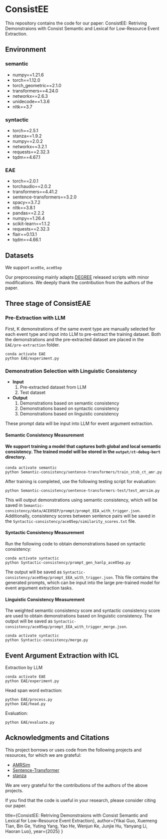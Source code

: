 # ConsistEE

This repository contains the code for our paper: ConsistEE: Retriving Demonstraions with Consist Semantic and Lexical for Low-Resource Event Extraction.

## Environment
### semantic
- numpy==1.21.6
- torch==1.12.0
- torch_geometric==2.1.0
- transformers==4.24.0
- networkx==2.6.3
- unidecode==1.3.6
- nltk==3.7
### syntactic
- torch==2.5.1
- stanza==1.9.2
- numpy==2.0.2
- networkx==3.2.1
- requests==2.32.3
- tqdm==4.67.1
### EAE
- torch==2.0.1
- torchaudio==2.0.2
- transformers==4.41.2
- sentence-transformers==3.2.0
- spacy==3.7.2
- nltk==3.8.1
- pandas==2.2.2
- numpy==1.26.4
- scikit-learn==1.1.2
- requests==2.32.3
- flair==0.13.1
- tqdm==4.66.1

## Datasets
We support `ace05e`, `ace05ep`

Our preprocessing mainly adapts [DEGREE](https://github.com/PlusLabNLP/DEGREE) released scripts with minor modifications. We deeply thank the contribution from the authors of the paper.

## Three stage of ConsistEAE

### Pre-Extraction with LLM

First, K demonstrations of the same event type are manually selected for each event type and input into LLM to pre-extract the training dataset. Both the demonstrations and the pre-extracted dataset are placed in the `EAE/pre-extraction` folder.

```
conda activate EAE
python EAE/experiment.py
```


###  Demonstration Selection with Linguistic Consistency

* **Input** 
  1. Pre-extracted dataset from LLM
  2. Test dataset
* **Output**
	1. Demonstrations based on semantic consistency
	2. Demonstrations based on syntactic consistency
	3. Demonstrations based on linguistic consistency

These prompt data will be input into LLM for event argument extraction.

#### Semantic Consistency Measurement
#### We support training a model that captures both global and local semantic consistency. The trained model will be stored in the `output/ct-debug-bert` directory.

```
conda activate semantic
python Semantic-consistency/sentence-transformers/train_stsb_ct_amr.py
```

After training is completed, use the following testing script for evaluation:
```
python Semantic-consistency/sentence-transformers-test/test_amrsim.py
```
This will output demonstrations using semantic consistency, which will be saved in `Semantic-consistency/data/ACE05EP/prompt/prompt_EEA_with_trigger.json`. Additionally, consistency scores between sentence pairs will be saved in the `Syntactic-consistency/ace05ep/similarity_scores.txt` file.


#### Syntactic Consistency Measurement

Run the following code to obtain demonstrations based on syntactic consistency:

```
conda activate syntactic
python Syntactic-consistency/prompt_gen_hanlp_ace05ep.py
```
The output will be saved as `Syntactic-consistency/ace05ep/prompt_EEA_with_trigger.json`. This file contains the generated prompts, which can be input into the large pre-trained model for event argument extraction tasks.

#### Linguistic Consistency Measurement

The weighted semantic consistency score and syntactic consistency score are used to obtain demonstrations based on linguistic consistency. The output will be saved as `Syntactic-consistency/ace05ep/prompt_EEA_with_trigger_merge.json`.

```
conda activate syntactic
python Syntactic-consistency/merge.py
```

## Event Argument Extraction with ICL

Extraction by LLM
```
conda activate EAE
python EAE/experiment.py
```

Head span word extraction:
```
python EAE/process.py
python EAE/head.py
```
Evaluation:

```
python EAE/evaluate.py
```
## Acknowledgments and Citations

This project borrows or uses code from the following projects and resources, for which we are grateful:

- [AMRSim](https://github.com/zzshou/AMRSim)
- [Sentence-Transformer](https://www.sbert.net/)
- [stanza](https://stanfordnlp.github.io/stanza/download_models.html)

We are very grateful for the contributions of the authors of the above projects.

If you find that the code is useful in your research, please consider citing our paper.

  title={ConsistEE: Retriving Demonstraions with Consist Semantic and Lexical for Low-Resource Event Extraction},
  author={Yikai Guo, Xuemeng Tian, Bin Ge, Yuting Yang, Yao He, Wenjun Ke, Junjie Hu, Yanyang Li, Haoran Luo},
  year={2025}
}


